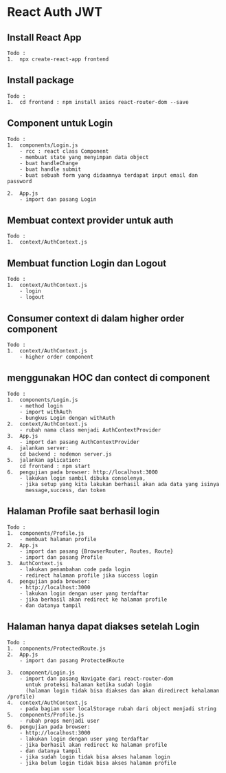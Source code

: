 # React Auth JWT

## Install React App

    Todo :
    1.  npx create-react-app frontend

## Install package

    Todo :
    1.  cd frontend : npm install axios react-router-dom --save

## Component untuk Login

    Todo :
    1.  components/Login.js
        - rcc : react class Component
        - membuat state yang menyimpan data object
        - buat handleChange
        - buat handle submit
        - buat sebuah form yang didaamnya terdapat input email dan password

    2.  App.js
        - import dan pasang Login

## Membuat context provider untuk auth

    Todo :
    1.  context/AuthContext.js

## Membuat function Login dan Logout

    Todo :
    1.  context/AuthContext.js
        - login
        - logout

## Consumer context di dalam higher order component

    Todo :
    1.  context/AuthContext.js
        - higher order component

## menggunakan HOC dan contect di component

    Todo :
    1.  components/Login.js
        - method login
        - import withAuth
        - bungkus Login dengan withAuth
    2.  context/AuthContext.js
        - rubah nama class menjadi AuthContextProvider
    3.  App.js
        - import dan pasang AuthContextProvider
    4.  jalankan server:
        cd backend : nodemon server.js
    5.  jalankan aplication:
        cd frontend : npm start
    6.  pengujian pada browser: http://localhost:3000
        - lakukan login sambil dibuka consolenya,
        - jika setup yang kita lakukan berhasil akan ada data yang isinya
          message,success, dan token

## Halaman Profile saat berhasil login

    Todo :
    1.  components/Profile.js
        - membuat halaman profile
    2.  App.js
        - import dan pasang {BrowserRouter, Routes, Route}
        - import dan pasang Profile
    3.  AuthContext.js
        - lakukan penambahan code pada login
        - redirect halaman profile jika success login
    4.  pengujian pada browser:
        - http://localhost:3000
        - lakukan login dengan user yang terdaftar
        - jika berhasil akan redirect ke halaman profile
        - dan datanya tampil

## Halaman hanya dapat diakses setelah Login

    Todo :
    1.  components/ProtectedRoute.js
    2.  App.js
        - import dan pasang ProtectedRoute

    3.  component/Login.js
        - import dan pasang Navigate dari react-router-dom
          untuk proteksi halaman ketika sudah login
          (halaman login tidak bisa diakses dan akan diredirect kehalaman /profile)
    4.  context/AuthContext.js
        - pada bagian user localStorage rubah dari object menjadi string
    5.  components/Profile.js
        - rubah props menjadi user
    6.  pengujian pada browser:
        - http://localhost:3000
        - lakukan login dengan user yang terdaftar
        - jika berhasil akan redirect ke halaman profile
        - dan datanya tampil
        - jika sudah login tidak bisa akses halaman login
        - jika belum login tidak bisa akses halaman profile
